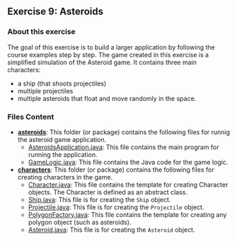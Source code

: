 ## Exercise 9: Asteroids

### About this exercise
The goal of this exercise is to build a larger application by following the course examples step by step. 
The game created in this exercise is a simplified simulation of the Asteroid game. 
It contains three main characters:
- a ship (that shoots projectiles)
- multiple projectiles 
- multiple asteroids that float and move randomly in the space.


### Files Content
* [**asteroids**](asteroids): This folder (or package) contains the following files for runnig the asteroid game application.
  * [AsteroidsApplication.java](AsteroidsApplication.java): This file contains the main program for running the application.
  * [GameLogic.java](GameLogic.java): This file contains the Java code for the game logic.
* [**characters**](characters): This folder (or package) contains the following files for creating characters in the game.
  * [Character.java](Character.java): This file contains the template for creating Character objects. The Character is defined as an abstract class.
  * [Ship.java](Ship.java): This file is for creating the `Ship` object.
  * [Projectile.java](Projectile.java): This file is for creating the `Projectile` object.
  * [PolygonFactory.java](PolygonFactory.java): This file contains the template for creating any polygon object (such as asteroids).
  * [Asteroid.java](Asteroid.java): This file is for creating the `Asteroid` object.
  

